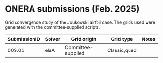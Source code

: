 # ONERA submissions (Feb. 2025)

Grid convergence study of the Joukowski airfoil case.
The grids used were generated with the committee-supplied scripts.

| SubmissionID | Solver    | Grid origin         | Grid type       | Notes
| ------------ | --------- | ------------------- | --------------- | -----------------------------
| 009.01       | elsA      | Committee-supplied  |  Classic,quad   | 
